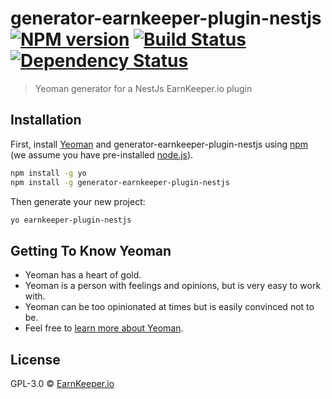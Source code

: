 # generator-earnkeeper-plugin-nestjs [![NPM version][npm-image]][npm-url] [![Build Status][travis-image]][travis-url] [![Dependency Status][daviddm-image]][daviddm-url]
> Yeoman generator for a NestJs EarnKeeper.io plugin

## Installation

First, install [Yeoman](http://yeoman.io) and generator-earnkeeper-plugin-nestjs using [npm](https://www.npmjs.com/) (we assume you have pre-installed [node.js](https://nodejs.org/)).

```bash
npm install -g yo
npm install -g generator-earnkeeper-plugin-nestjs
```

Then generate your new project:

```bash
yo earnkeeper-plugin-nestjs
```

## Getting To Know Yeoman

 * Yeoman has a heart of gold.
 * Yeoman is a person with feelings and opinions, but is very easy to work with.
 * Yeoman can be too opinionated at times but is easily convinced not to be.
 * Feel free to [learn more about Yeoman](http://yeoman.io/).

## License

GPL-3.0 © [EarnKeeper.io](https://earnkeeper.io)


[npm-image]: https://badge.fury.io/js/generator-earnkeeper-plugin-nestjs.svg
[npm-url]: https://npmjs.org/package/generator-earnkeeper-plugin-nestjs
[travis-image]: https://travis-ci.com/earnkeeper/generator-earnkeeper-plugin-nestjs.svg?branch=master
[travis-url]: https://travis-ci.com/earnkeeper/generator-earnkeeper-plugin-nestjs
[daviddm-image]: https://david-dm.org/earnkeeper/generator-earnkeeper-plugin-nestjs.svg?theme=shields.io
[daviddm-url]: https://david-dm.org/earnkeeper/generator-earnkeeper-plugin-nestjs
